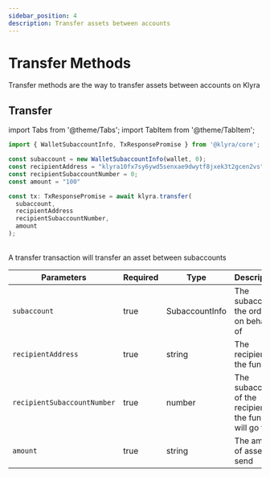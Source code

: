 ```yaml
---
sidebar_position: 4
description: Transfer assets between accounts
---
```


# Transfer Methods

Transfer methods are the way to transfer assets between accounts on Klyra

## Transfer

import Tabs from '@theme/Tabs';
import TabItem from '@theme/TabItem';

<Tabs>
  <TabItem value="typescript" label="TypeScript" default>

```typescript
import { WalletSubaccountInfo, TxResponsePromise } from '@klyra/core';

const subaccount = new WalletSubaccountInfo(wallet, 0);
const recipientAddress = "klyra10fx7sy6ywd5senxae9dwytf8jxek3t2gcen2vs";
const recipientSubaccountNumber = 0;
const amount = "100"

const tx: TxResponsePromise = await klyra.transfer(
  subaccount,
  recipientAddress
  recipientSubaccountNumber,
  amount
);
```

  </TabItem>
</Tabs>

<br />
A transfer transaction will transfer an asset between subaccounts
<br />

| Parameters                  | Required | Type           | Description                                          |
| --------------------------- | -------- | -------------- | ---------------------------------------------------- |
| `subaccount`                | true     | SubaccountInfo | The subaccount the order is on behalf of             |
| `recipientAddress`          | true     | string         | The recipient of the funds                           |
| `recipientSubaccountNumber` | true     | number         | The subaccount of the recipient the funds will go to |
| `amount`                    | true     | string         | The amount of asset to send                          |
